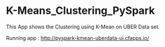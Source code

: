 # K-Means_Clustering_PySpark
This App shows the Clustering using K-Mean on UBER Data set. 

Running app : http://pyspark-kmean-uberdata-ui.cfapps.io/

